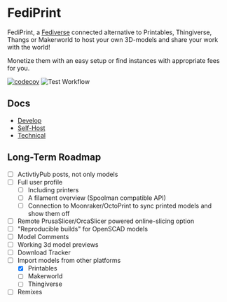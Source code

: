 # FediPrint

FediPrint, a [Fediverse](https://en.wikipedia.org/wiki/Fediverse) connected alternative to Printables, Thingiverse, Thangs or Makerworld
to host your own 3D-models and share your work with the world!

Monetize them with an easy setup or find instances with appropriate fees for you.

[![codecov](https://codecov.io/gh/mawoka-myblock/FediPrint/graph/badge.svg?token=O91R1E5H3N)](https://codecov.io/gh/mawoka-myblock/FediPrint)
![Test Workflow](https://github.com/mawoka-myblock/FediPrint/actions/workflows/run-tests.yaml/badge.svg)

## Docs
- [Develop](docs/develop.md)
- [Self-Host](docs/self-host.md)
- [Technical](docs/technical.md)


## Long-Term Roadmap
- [ ] ActivtiyPub posts, not only models
- [ ] Full user profile
    - [ ] Including printers
    - [ ] A filament overview (Spoolman compatible API)
    - [ ] Connection to Moonraker/OctoPrint to sync printed models and show them off
- [ ] Remote PrusaSlicer/OrcaSlicer powered online-slicing option
- [ ] "Reproducible builds" for OpenSCAD models
- [ ] Model Comments
- [ ] Working 3d model previews
- [ ] Download Tracker
- [ ] Import models from other platforms
    - [x] Printables
    - [ ] Makerworld
    - [ ] Thingiverse
- [ ] Remixes
